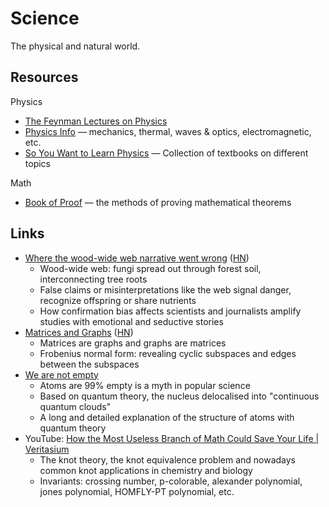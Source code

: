# Science

The physical and natural world.

## Resources

Physics

- [The Feynman Lectures on Physics](https://www.feynmanlectures.caltech.edu/I_toc.html)
- [Physics Info](https://physics.info/) — mechanics, thermal, waves & optics,
  electromagnetic, etc.
- [So You Want to Learn Physics](https://www.susanrigetti.com/physics) —
  Collection of textbooks on different topics

Math

- [Book of Proof](https://www.people.vcu.edu/~rhammack/BookOfProof/) — the
  methods of proving mathematical theorems

## Links

- [Where the wood-wide web narrative went wrong](https://undark.org/2023/05/25/where-the-wood-wide-web-narrative-went-wrong/)
  ([HN](https://news.ycombinator.com/item?id=36183733))
  - Wood-wide web: fungi spread out through forest soil, interconnecting tree
    roots
  - False claims or misinterpretations like the web signal danger, recognize
    offspring or share nutrients
  - How confirmation bias affects scientists and journalists amplify studies
    with emotional and seductive stories
- [Matrices and Graphs](https://thepalindrome.org/p/matrices-and-graphs)
  ([HN](https://news.ycombinator.com/item?id=36734771))
  - Matrices are graphs and graphs are matrices
  - Frobenius normal form: revealing cyclic subspaces and edges between the
    subspaces
- [We are not empty](https://aeon.co/essays/why-the-empty-atom-picture-misunderstands-quantum-theory)
  - Atoms are 99% empty is a myth in popular science
  - Based on quantum theory, the nucleus delocalised into "continuous quantum
    clouds"
  - A long and detailed explanation of the structure of atoms with quantum
    theory
- YouTube:
  [How the Most Useless Branch of Math Could Save Your Life | Veritasium](https://youtu.be/8DBhTXM_Br4)
  - The knot theory, the knot equivalence problem and nowadays common knot
    applications in chemistry and biology
  - Invariants: crossing number, p-colorable, alexander polynomial, jones
    polynomial, HOMFLY-PT polynomial, etc.
